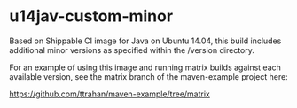 u14jav-custom-minor
===============

Based on Shippable CI image for Java on Ubuntu 14.04, this build includes additional minor versions as specified within the /version directory.

For an example of using this image and running matrix builds against each available version, see the matrix branch of the maven-example project here:

https://github.com/ttrahan/maven-example/tree/matrix
